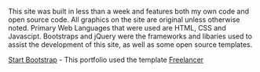 This site was built in less than a week and features both my own code and open source code. All graphics on the site are original unless otherwise noted. 
Primary Web Languages that were used are HTML, CSS and Javascipt. Bootstraps and jQuery were the frameworks and libaries used to assist the development of this site, as well as some open source templates. 

[Start Bootstrap](http://startbootstrap.com/) - This portfolio used the template [Freelancer](http://startbootstrap.com/template-overviews/freelancer/)
